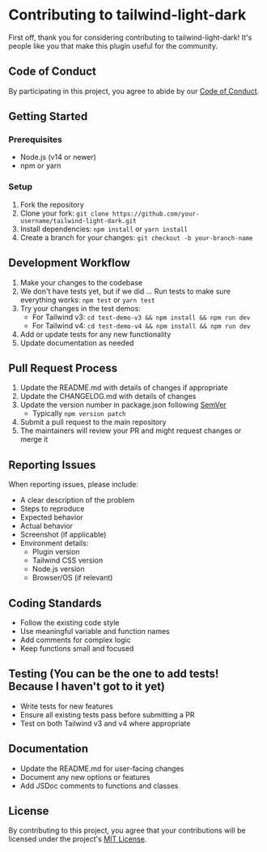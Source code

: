 # Contributing to tailwind-light-dark

First off, thank you for considering contributing to tailwind-light-dark! It's people like you that make this plugin useful for the community.

## Code of Conduct

By participating in this project, you agree to abide by our [Code of Conduct](CODE_OF_CONDUCT.md).

## Getting Started

### Prerequisites
- Node.js (v14 or newer)
- npm or yarn

### Setup
1. Fork the repository
2. Clone your fork: `git clone https://github.com/your-username/tailwind-light-dark.git`
3. Install dependencies: `npm install` or `yarn install`
4. Create a branch for your changes: `git checkout -b your-branch-name`

## Development Workflow

1. Make your changes to the codebase
2. We don't have tests yet, but if we did ... Run tests to make sure everything works: `npm test` or `yarn test`
3. Try your changes in the test demos:
   - For Tailwind v3: `cd test-demo-v3 && npm install && npm run dev`
   - For Tailwind v4: `cd test-demo-v4 && npm install && npm run dev`
4. Add or update tests for any new functionality
5. Update documentation as needed

## Pull Request Process

1. Update the README.md with details of changes if appropriate
2. Update the CHANGELOG.md with details of changes
3. Update the version number in package.json following [SemVer](https://semver.org/)
    - Typically `npm version patch`
4. Submit a pull request to the main repository
5. The maintainers will review your PR and might request changes or merge it

## Reporting Issues

When reporting issues, please include:
- A clear description of the problem
- Steps to reproduce
- Expected behavior
- Actual behavior
- Screenshot (if applicable)
- Environment details:
  - Plugin version
  - Tailwind CSS version
  - Node.js version
  - Browser/OS (if relevant)

## Coding Standards

- Follow the existing code style
- Use meaningful variable and function names
- Add comments for complex logic
- Keep functions small and focused

## Testing (You can be the one to add tests! Because I haven't got to it yet)

- Write tests for new features
- Ensure all existing tests pass before submitting a PR
- Test on both Tailwind v3 and v4 where appropriate

## Documentation

- Update the README.md for user-facing changes
- Document any new options or features
- Add JSDoc comments to functions and classes

## License

By contributing to this project, you agree that your contributions will be licensed under the project's [MIT License](LICENSE.md).
